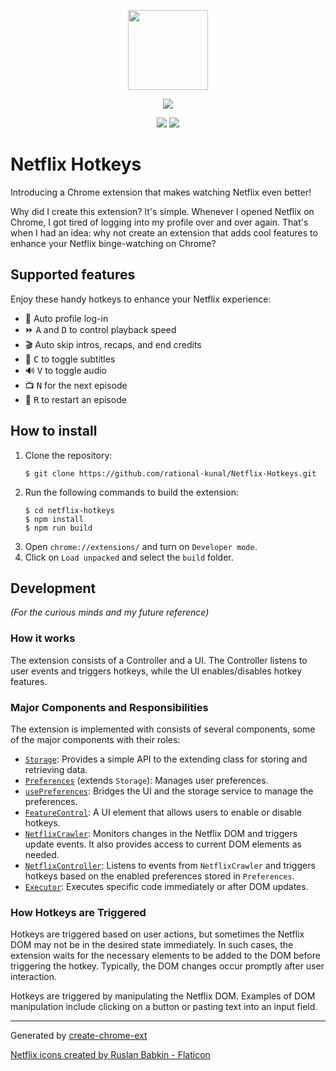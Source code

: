 <p align="center">
  <img width="128px" src="public/icons/logo.ico" />
</p>

<p align="center">
  <img src="https://img.shields.io/badge/Google%20Chrome-4285F4?style=for-the-badge&logo=GoogleChrome&logoColor=white" />
</p>

<p align="center">
<img src="https://img.shields.io/github/actions/workflow/status/rational-kunal/Netflix-Hotkeys/node.js.yml?style=flat-square" />
<img src="https://img.shields.io/github/package-json/v/rational-kunal/Netflix-Hotkeys?style=flat-square" />
</p>

# Netflix Hotkeys

Introducing a Chrome extension that makes watching Netflix even better!

Why did I create this extension? It's simple. Whenever I opened Netflix on Chrome, I got tired of logging into my profile over and over again. That's when I had an idea: why not create an extension that adds cool features to enhance your Netflix binge-watching on Chrome?

<!-- TODO: Add video / GIF / screenshots -->

## Supported features

Enjoy these handy hotkeys to enhance your Netflix experience:

- 👤 Auto profile log-in
- ⏩ <kbd>A</kbd> and <kbd>D</kbd> to control playback speed
- 🎬 Auto skip intros, recaps, and end credits
- 💬 <kbd>C</kbd> to toggle subtitles
- 🔊 <kbd>V</kbd> to toggle audio
- 📺 <kbd>N</kbd> for the next episode
- 🔄 <kbd>R</kbd> to restart an episode

## How to install

1. Clone the repository:
   ```shell
   $ git clone https://github.com/rational-kunal/Netflix-Hotkeys.git
   ```
1. Run the following commands to build the extension:
   ```shell
   $ cd netflix-hotkeys
   $ npm install
   $ npm run build
   ```
1. Open `chrome://extensions/` and turn on `Developer mode`.
1. Click on `Load unpacked` and select the `build` folder.

## Development

_(For the curious minds and my future reference)_

### How it works

The extension consists of a Controller and a UI. The Controller listens to user events and triggers hotkeys, while the UI enables/disables hotkey features.

### Major Components and Responsibilities

The extension is implemented with consists of several components, some of the major components with their roles:

- [`Storage`](https://github.com/rational-kunal/Netflix-Hotkeys/blob/main/src/core/Storage/Storage.js): Provides a simple API to the extending class for storing and retrieving data.
- [`Preferences`](https://github.com/rational-kunal/Netflix-Hotkeys/blob/main/src/core/Preferences/Preferences.js) (extends `Storage`): Manages user preferences.
- [`usePreferences`](https://github.com/rational-kunal/Netflix-Hotkeys/blob/main/src/UI/hooks/usePreferences.js): Bridges the UI and the storage service to manage the preferences.
- [`FeatureControl`](https://github.com/rational-kunal/Netflix-Hotkeys/blob/main/src/UI/FeatureControl/FeatureControl.jsx): A UI element that allows users to enable or disable hotkeys.
- [`NetflixCrawler`](https://github.com/rational-kunal/Netflix-Hotkeys/blob/main/src/core/NetflixCrawler/index.js): Monitors changes in the Netflix DOM and triggers update events. It also provides access to current DOM elements as needed.
- [`NetflixController`](https://github.com/rational-kunal/Netflix-Hotkeys/blob/main/src/core/NetflixController/index.js): Listens to events from `NetflixCrawler` and triggers hotkeys based on the enabled preferences stored in `Preferences`.
- [`Executor`](https://github.com/rational-kunal/Netflix-Hotkeys/blob/main/src/core/NetflixController/Executor.js): Executes specific code immediately or after DOM updates.

### How Hotkeys are Triggered

Hotkeys are triggered based on user actions, but sometimes the Netflix DOM may not be in the desired state immediately. In such cases, the extension waits for the necessary elements to be added to the DOM before triggering the hotkey. Typically, the DOM changes occur promptly after user interaction.

Hotkeys are triggered by manipulating the Netflix DOM. Examples of DOM manipulation include clicking on a button or pasting text into an input field.

---

Generated by [create-chrome-ext](https://github.com/guocaoyi/create-chrome-ext)

<a href="https://www.flaticon.com/free-icons/netflix" title="netflix icons">Netflix icons created by Ruslan Babkin - Flaticon</a>
